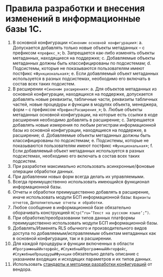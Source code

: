 # Правила разработки и внесения изменений в информационные базы 1С.
1.	В основной конфигурации «`Синоним основной конфигурации`»:
  a.	Допускается добавлять только новые объекты метаданных – с префиксом «`префикс_`»;
  b.	Запрещается как-либо изменять объекты метаданных, находящиеся на поддержке;
  c.	Добавляемые объекты метаданных должны быть классифицированы по подсистемам;
  d.	Подсистемы, которые не показываются пользователям имеют постфикс «`Функциональная`»;
  e.	Если добавляемый объект метаданных используется в разных подсистемах, необходимо его включать в состав всех таких подсистем.
3.	В расширении «`Синоним расширения`»:
  a.	Для объектов метаданных из основной конфигурации, находящихся на поддержке, допускается добавлять новые реквизиты, табличные части, реквизиты табличных частей, новые процедуры и функции в модулях объекта, менеджера, форм – с префиксом «`ПрефиксРасширения_`»;
  b.	Любые объекты метаданных основной конфигурации, на которые есть ссылки в коде расширения необходимо добавлять в расширение;
  c.	Запрещается добавлять новые измерения по любым регистрам информационной базы из основной конфигурации, находящиеся на поддержке, в расширение;
  d.	Добавляемые объекты метаданных должны быть классифицированы по подсистемам;
  e.	Подсистемы, которые не показываются пользователям имеют постфикс «`Функциональная`»;
  f.	Если добавляемый объект метаданных используется в разных подсистемах, необходимо его включать в состав всех таких подсистем.
4.	При разработке максимально использовать асинхронные/фоновые операции обработки данных.
5.	При добавлении новых форм всегда делать их управляемыми.
6.	Всегда преимущественно использовать имеющийся функционал информационной базы.
7.	Отчеты и обработки преимущественно добавлять в расширение, иначе использовать модули БСП информационной базы: `Варианты отчетов`, `Дополнительные отчеты и обработки`.
8.	Любое сообщение в информационной базе обязательно оборачивать конструкцией `НСтр(“ru=’Текст на русском языке’;”)`.
9.	При обработке/преобразовании типов данных платформы преимущественно использовать модули БСП информационной базы.
10.	Добавлять/Изменять RLS обычного и производительного видов доступа по добавляемым/исправляемым объектам метаданных как в основной конфигурации, так и в расширении.
11.	Для каждой процедуры и функции включенных в области `#ПрограммныйИнтерфейс`, `#СлужебныйПрограммныйИнтерфейс`, `#СлужебныеПроцедурыИФункции` обязательно делать описание с указанием входящих и исходящих параметров и их типов данных.
12.	Использовать [стандарты и методики разработки конфигураций](https://its.1c.ru/db/v8std) от вендора.
